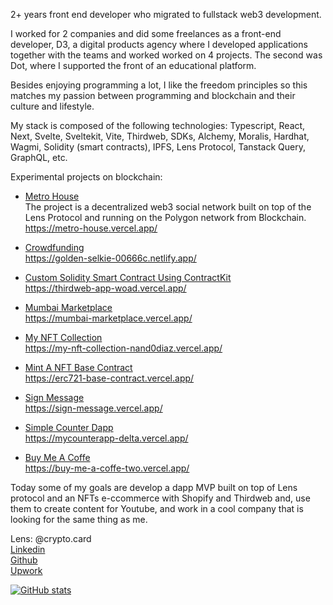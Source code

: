 2+ years front end developer who migrated to fullstack web3 development.

I worked for 2 companies and did some freelances as a front-end developer, D3, a digital products agency where I developed applications together with the teams and worked worked on 4 projects.
The second was Dot, where I supported the front of an educational platform.

Besides enjoying programming a lot, I like the freedom principles so this matches my passion between programming and blockchain and their culture and lifestyle.

My stack is composed of the following technologies: Typescript, React, Next, Svelte, Sveltekit, Vite, Thirdweb, SDKs, Alchemy, Moralis, Hardhat, Wagmi, Solidity (smart contracts), IPFS, Lens Protocol, Tanstack Query, GraphQL, etc.

Experimental projects on blockchain:

- [Metro House](https://github.com/0xFernandoDias/metro-house)<br/>
The project is a decentralized web3 social network built on top of the Lens Protocol and running on the Polygon network from Blockchain.
<br/> https://metro-house.vercel.app/

- [Crowdfunding](https://github.com/0xFernandoDias/Crowdfunding)
<br/> https://golden-selkie-00666c.netlify.app/

- [Custom Solidity Smart Contract Using ContractKit](https://github.com/0xFernandoDias/custom-solidity-smart-contract-using-ContractKit)
<br/> https://thirdweb-app-woad.vercel.app/

- [Mumbai Marketplace](https://github.com/0xFernandoDias/mumbai-marketplace)
<br/> https://mumbai-marketplace.vercel.app/

- [My NFT Collection](https://github.com/0xFernandoDias/Build-An-ERC721A-NFT-Collection--Optimised-gas-NFT-drop-with-TypeScript--Next.JS---thirdweb-release)
<br/> https://my-nft-collection-nand0diaz.vercel.app/

- [Mint A NFT Base Contract](https://github.com/0xFernandoDias/erc721-base-contract)
<br/> https://erc721-base-contract.vercel.app/

- [Sign Message](https://github.com/0xFernandoDias/sign-message)
<br/> https://sign-message.vercel.app/

- [Simple Counter Dapp](https://github.com/0xFernandoDias/simple-counter-dapp)
<br/> https://mycounterapp-delta.vercel.app/

- [Buy Me A Coffe](https://github.com/0xFernandoDias/BuyMeACoffe)
<br/> https://buy-me-a-coffe-two.vercel.app/

Today some of my goals are develop a dapp MVP built on top of Lens protocol and an NFTs e-ccommerce with Shopify and Thirdweb and, use them to create content for Youtube, and work in a cool company that is looking for the same thing as me.

Lens: @crypto.card <br/>
[Linkedin](https://www.linkedin.com/in/0xfernandodias/) <br/>
[Github](https://github.com/0xFernandoDias) <br/>
[Upwork](https://www.upwork.com/freelancers/~019898a8d588c45628) <br/>

[![GitHub stats](https://github-readme-stats.vercel.app/api?username=0xFernandoDias&count_private=true&show_icons=true&theme=dracula)](https://github.com/0xFernandoDias/github-readme-stats)
